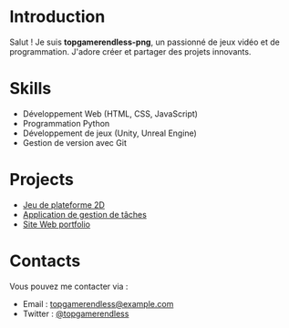 # Introduction
Salut ! Je suis **topgamerendless-png**, un passionné de jeux vidéo et de programmation. J'adore créer et partager des projets innovants.

# Skills
- Développement Web (HTML, CSS, JavaScript)
- Programmation Python
- Développement de jeux (Unity, Unreal Engine)
- Gestion de version avec Git

# Projects
- [Jeu de plateforme 2D](https://github.com/topgamerendless-png/2d-platformer)
- [Application de gestion de tâches](https://github.com/topgamerendless-png/task-manager)
- [Site Web portfolio](https://github.com/topgamerendless-png/portfolio)

# Contacts
Vous pouvez me contacter via :
- Email : topgamerendless@example.com
- Twitter : [@topgamerendless](https://twitter.com/topgamerendless)